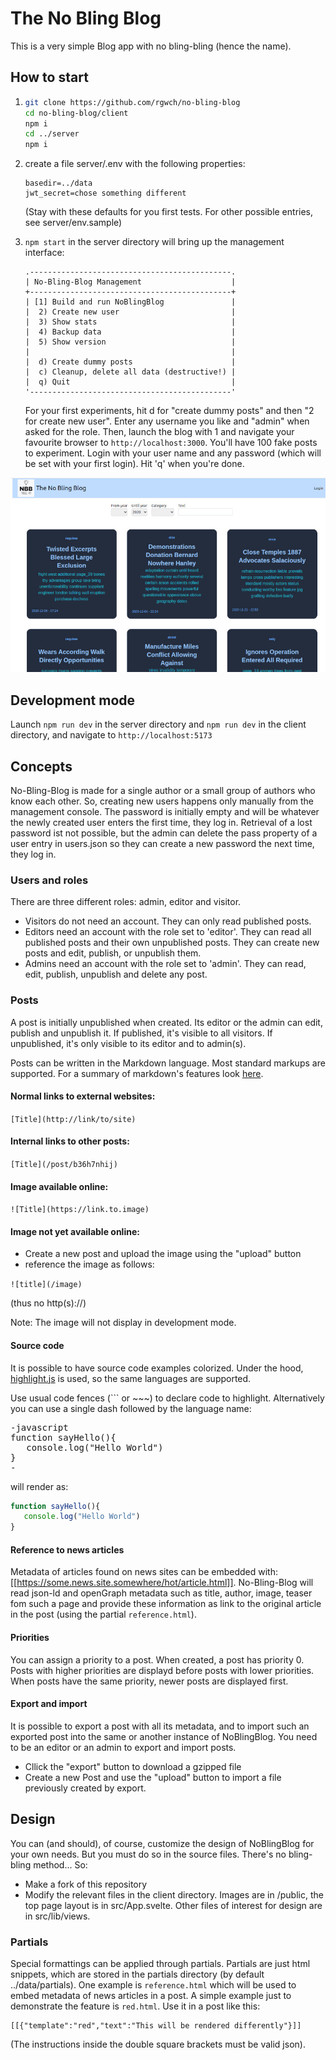 # The No Bling Blog

This is a very simple Blog app with no bling-bling (hence the name).

## How to start

1. ```bash
   git clone https://github.com/rgwch/no-bling-blog
   cd no-bling-blog/client
   npm i
   cd ../server
   npm i

1. create a file server/.env with the following properties:
   ```
   basedir=../data
   jwt_secret=chose something different
   ```
   (Stay with these defaults for you first tests. For other possible entries, see server/env.sample)

1.  `npm start` in the server directory will bring up the management interface:
    ```
    .---------------------------------------------.
    | No-Bling-Blog Management                    |
    +---------------------------------------------+
    | [1] Build and run NoBlingBlog               |
    |  2) Create new user                         |
    |  3) Show stats                              |
    |  4) Backup data                             |
    |  5) Show version                            |
    |                                             |
    |  d) Create dummy posts                      |
    |  c) Cleanup, delete all data (destructive!) |
    |  q) Quit                                    |
    '---------------------------------------------'
    ```
    For your first experiments, hit d for "create dummy posts" and then "2 for create new user". Enter any username you like and "admin" when asked for the role. Then, launch the blog with 1 and navigate your favourite browser to `http://localhost:3000`. You'll have 100 fake posts to experiment. Login with your user name and any password (which will be set with your first login). Hit 'q' when you're done.

![Screenshot](screenshot.jpg)

## Development mode

Launch `npm run dev` in the server directory and `npm run dev` in the client directory, and navigate to `http://localhost:5173`

## Concepts

No-Bling-Blog is made for a single author or a small group of authors who know each other. So, creating new users happens only manually from the management console. The password is initially empty and will be whatever the newly created user enters the first time, they log in. Retrieval of a lost password ist not possible, but the admin can delete the pass property of a user entry in users.json so they can create a new password the next time, they log in.

### Users and roles

There are three different roles: admin, editor and visitor. 
* Visitors do not need an account. They can only read published posts. 
* Editors need an account with the role set to 'editor'. They can read all published posts and their own unpublished posts. They can create new posts and edit, publish, or unpublish them.
* Admins need an account with the role set to 'admin'. They can read, edit, publish, unpublish and delete any post.

### Posts

A post is initially unpublished when created. Its editor or the admin can edit, publish and unpublish it. If published, it's visible to all visitors. If unpublished, it's only visible to its editor and to admin(s).

Posts can be written in the Markdown language. Most standard markups are supported. 
For a summary of markdown's features look [here](https://daringfireball.net/projects/markdown/syntax).


#### Normal links to external websites: 

`[Title](http://link/to/site)`

#### Internal links to other posts: 

`[Title](/post/b36h7nhij)`

#### Image available online:

`![Title](https://link.to.image)`

#### Image not yet available online:

* Create a new post and upload the image using the "upload" button
* reference the image as follows:

`![title](/image)`

(thus no http(s)://)

Note: The image will not display in development mode.

#### Source code

It is possible to have source code examples colorized. Under the hood,  [highlight.js](https://highlightjs.org/) is used, so the same languages are supported.

Use usual code fences (``` or ~~~) to declare code to highlight. Alternatively you can use a single dash followed by the language name:

<pre>
-javascript
function sayHello(){
   console.log("Hello World")
}
-
</pre>

will render as:

```javascript
function sayHello(){
   console.log("Hello World")
}

```

#### Reference to news articles

Metadata of articles found on news sites can be embedded with: [[https://some.news.site.somewhere/hot/article.html]]. No-Bling-Blog will read json-ld and openGraph metadata such as title, author, image, teaser fom such a page and provide these information as link to the original article in the post (using the partial `reference.html`). 

#### Priorities

You can assign a priority to a post. When created, a post has priority 0. Posts with higher priorities are displayd before posts with lower priorities. When posts have the same priority, newer posts are displayed first.

#### Export and import

It is possible to export a post with all its metadata, and to import such an exported post into the same or another instance of NoBlingBlog. You need to be an editor or an admin to export and import posts.

* Cllick the "export" button to download a gzipped file
* Create a new Post and use the "upload" button to import a file previously created by export.

## Design

You can (and should), of course, customize the design of NoBlingBlog for your own needs. But you must do so in the source files. There's no bling-bling method...
So:

* Make a fork of this repository
* Modify the relevant files in the client directory. Images are in /public, the top page layout is in src/App.svelte. Other files of interest for design are in src/lib/views.

### Partials

Special formattings can be applied through partials. Partials are just html snippets, which are stored in the partials directory (by default ../data/partials). One example is `reference.html` which will be used to embed metadata of news articles in a post.
A simple example just to demonstrate the feature is `red.html`. Use it in a post like this:
~~~
[[{"template":"red","text":"This will be rendered differently"}]]
~~~
(The instructions inside the double square brackets must be valid json).
